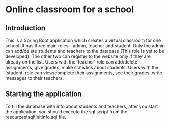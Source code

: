 # Online classroom for a school
## Introduction
This is a Spring Boot application which creates a virtual classroom for one school. It has three main roles - admin, teacher and student.
Only the admin can add/delete students and teachers to the database (This role is yet to be developed). The other two can register to the website only if they are already on the list.
Users with the 'teacher' role can add/delete assignments, give grades, make statistics about students.
Users with the 'student' role can view/complete their assignments, see their grades, write messages to their teachers.

## Starting the application
To fill the database with info about students and teachers, after you start the application, you should execute the sql script from the resources\sql\initInfo.sql file.